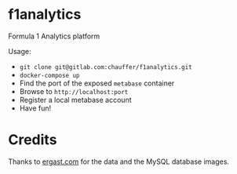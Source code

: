 # f1analytics

Formula 1 Analytics platform

Usage:

- `git clone git@gitlab.com:chauffer/f1analytics.git`
- `docker-compose up`
- Find the port of the exposed `metabase` container
- Browse to `http://localhost:port`
- Register a local metabase account
- Have fun!

# Credits

Thanks to [ergast.com](http://ergast.com/mrd/) for the data and the MySQL database images.
